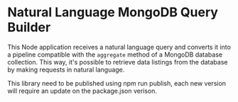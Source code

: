 # Natural Language MongoDB Query Builder

This Node application receives a natural language query and converts it into a pipeline compatible with the `aggregate` method of a MongoDB database collection. This way, it's possible to retrieve data listings from the database by making requests in natural language.

This library need to be published using npm run publish, each new version will require an update on the package.json verison.
